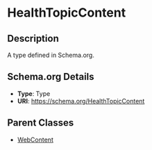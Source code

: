 # HealthTopicContent

## Description
A type defined in Schema.org.

## Schema.org Details
- **Type**: Type
- **URI**: https://schema.org/HealthTopicContent

## Parent Classes
- [WebContent](../WebContent.md)

